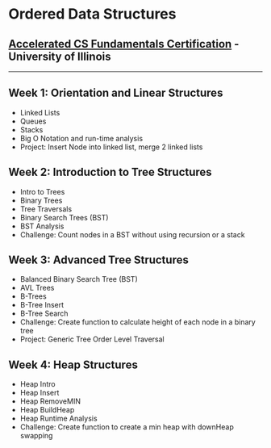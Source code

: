# Ordered Data Structures

## [Accelerated CS Fundamentals Certification](https://www.coursera.org/specializations/cs-fundamentals) - University of Illinois

---

## Week 1: Orientation and Linear Structures

- Linked Lists
- Queues
- Stacks
- Big O Notation and run-time analysis
- Project: Insert Node into linked list, merge 2 linked lists

## Week 2: Introduction to Tree Structures

- Intro to Trees
- Binary Trees
- Tree Traversals
- Binary Search Trees (BST)
- BST Analysis
- Challenge: Count nodes in a BST without using recursion or a stack

## Week 3: Advanced Tree Structures

- Balanced Binary Search Tree (BST)
- AVL Trees
- B-Trees
- B-Tree Insert
- B-Tree Search
- Challenge: Create function to calculate height of each node in a binary tree
- Project: Generic Tree Order Level Traversal

## Week 4: Heap Structures

- Heap Intro
- Heap Insert
- Heap RemoveMIN
- Heap BuildHeap
- Heap Runtime Analysis
- Challenge: Create function to create a min heap with downHeap swapping
